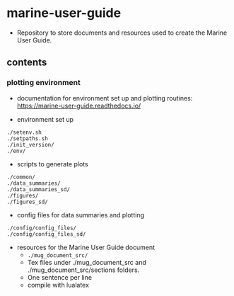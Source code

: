 # marine-user-guide
- Repository to store documents and resources used to create the Marine User Guide.

## contents


### plotting environment
* documentation for environment set up and plotting routines: https://marine-user-guide.readthedocs.io/

* environment set up
```
./setenv.sh
./setpaths.sh
./init_version/
./env/
```

* scripts to generate plots
```
./common/
./data_summaries/
./data_summaries_sd/
./figures/
./figures_sd/
```

* config files for data summaries and plotting
```
./config/config_files/
./config/config_files_sd/
```

* resources for the Marine User Guide document
  - ``` ./mug_document_src/ ```
  - Tex files under ./mug_document_src and ./mug_document_src/sections folders.
  - One sentence per line
  - compile with lualatex
